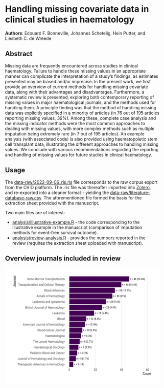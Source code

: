 
<!-- README.md is generated from README.Rmd. Please edit that file -->

# Handling missing covariate data in clinical studies in haematology

<!-- badges: start -->
<!-- badges: end -->

**Authors**: Edouard F. Bonneville, Johannes Schetelig, Hein Putter, and
Liesbeth C. de Wreede

## Abstract

Missing data are frequently encountered across studies in clinical
haematology. Failure to handle these missing values in an appropriate
manner can complicate the interpretation of a study’s findings, as
estimates presented may be biased and/or imprecise. In the present work,
we first provide an overview of current methods for handling missing
covariate data, along with their advantages and disadvantages.
Furthermore, a systematic review is presented, exploring both
contemporary reporting of missing values in major haematological
journals, and the methods used for handling them. A principle finding
was that the method of handling missing data was explicitly specified in
a minority of articles (in 76 out of 195 articles reporting missing
values, 39%). Among these, complete case analysis and the missing
indicator methods were the most common approaches to dealing with
missing values, with more complex methods such as multiple imputation
being extremely rare (in 7 out of 195 articles). An example analysis
(with associated code) is also provided using haematopoietic stem cell
transplant data, illustrating the different approaches to handling
missing values. We conclude with various recommendations regarding the
reporting and handling of missing values for future studies in clinical
haematology.

## Usage

The [data-raw/2022-09-06_ris.ris](./data-raw/2022-09-06_ris.ris) file
corresponds to the raw corpus export from the OVID platform. The .ris
file was thereafter imported into [Zotero](https://www.zotero.org/), and
re-exported into a cleaner format - yielding the
[data-raw/literature-database-raw.csv](./data-raw/literature-database-raw.csv).
The aforementioned file formed the basis for the extraction sheet
provided with the manuscript.

Two main files are of interest:

- [analysis/illustrative-example.R](./analysis/illustrative-example.R) -
  the code corresponding to the illustrative example in the manuscript
  (comparison of imputation methods for event-free survival outcome).
- [analysis/review-analysis.R](./analysis/review-analysis.R) - provides
  the numbers reported in the review (requires the extraction sheet
  uploaded with manuscript).

## Overview journals included in review

![](./figures/journals-overview.svg)

